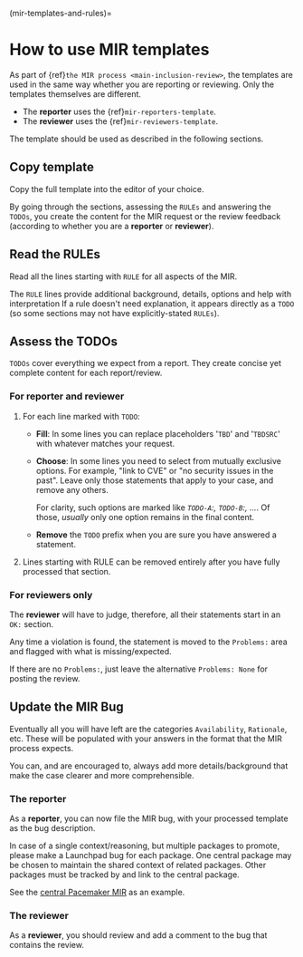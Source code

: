 (mir-templates-and-rules)=
# How to use MIR templates

As part of {ref}`the MIR process <main-inclusion-review>`, the templates are
used in the same way whether you are reporting or reviewing. Only the templates
themselves are different.

* The **reporter** uses the {ref}`mir-reporters-template`.
* The **reviewer** uses the {ref}`mir-reviewers-template`.

The template should be used as described in the following sections.


## Copy template

Copy the full template into the editor of your choice.

By going through the sections, assessing the `RULEs` and answering the `TODOs`,
you create the content for the MIR request or the review feedback (according to
whether you are a **reporter** or **reviewer**).


## Read the RULEs

Read all the lines starting with `RULE` for all aspects of the MIR.

The `RULE` lines provide additional background, details, options and help with
interpretation If a rule doesn't need explanation, it appears directly as a
`TODO` (so some sections may not have explicitly-stated `RULEs`).


## Assess the TODOs

`TODOs` cover everything we expect from a report. They create concise yet
complete content for each report/review.

### For reporter and reviewer

1. For each line marked with `TODO`:

   * **Fill**: In some lines you can replace placeholders '`TBD`' and '`TBDSRC`' with
     whatever matches your request.

   * **Choose**: In some lines you need to select from mutually exclusive options. For
     example, "link to CVE" or "no security issues in the past". Leave only
     those statements that apply to your case, and remove any others.

     For clarity, such options are marked like *`TODO-A`:, `TODO-B`:, ...*.
     Of those, *usually* only one option remains in the final content.

   * **Remove** the `TODO` prefix when you are sure you have answered a statement.

1. Lines starting with RULE can be removed entirely after you have fully
   processed that section.


### For reviewers only

The **reviewer** will have to judge, therefore, all their statements start in
an `OK:` section.

Any time a violation is found, the statement is moved to the `Problems:` area
and flagged with what is missing/expected.
      
If there are no `Problems:`, just leave the alternative `Problems: None`
for posting the review.


## Update the MIR Bug

Eventually all you will have left are the categories `Availability`,
`Rationale`, etc. These will be populated with your answers in the format
that the MIR process expects.

You can, and are encouraged to, always add more details/background that make
the case clearer and more comprehensible.


### The reporter

As a **reporter**, you can now file the MIR bug, with your processed template
as the bug description.

In case of a single context/reasoning, but multiple packages to promote, please
make a Launchpad bug for each package. One central package may be chosen to
maintain the shared context of related packages. Other packages must be tracked
by and link to the central package.

See the [central Pacemaker MIR](https://bugs.launchpad.net/ubuntu/+source/pcs/+bug/1953341)
as an example.


### The reviewer

As a **reviewer**, you should review and add a comment to the bug that contains
the review.

